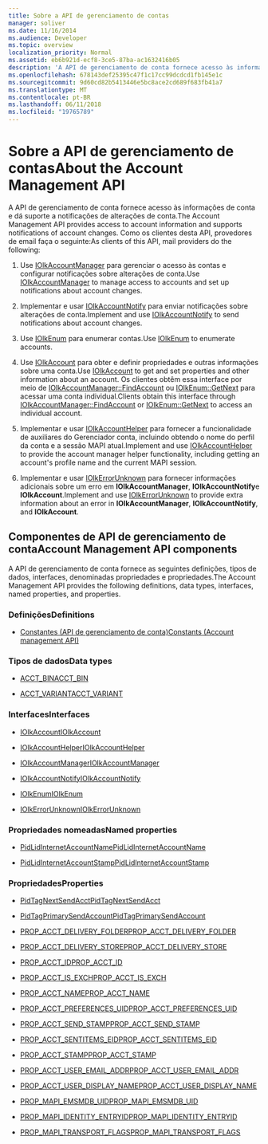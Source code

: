 ```yaml
---
title: Sobre a API de gerenciamento de contas
manager: soliver
ms.date: 11/16/2014
ms.audience: Developer
ms.topic: overview
localization_priority: Normal
ms.assetid: eb6b921d-ecf8-3ce5-87ba-ac1632416b05
description: 'A API de gerenciamento de conta fornece acesso às informações de conta e dá suporte a notificações de alterações de conta. Como os clientes desta API, provedores de email faça o seguinte:'
ms.openlocfilehash: 678143def25395c47f1c17cc99dcdcd1fb145e1c
ms.sourcegitcommit: 9d60cd82b5413446e5bc8ace2cd689f683fb41a7
ms.translationtype: MT
ms.contentlocale: pt-BR
ms.lasthandoff: 06/11/2018
ms.locfileid: "19765789"
---
```

# <a name="about-the-account-management-api"></a><span data-ttu-id="01560-104">Sobre a API de gerenciamento de contas</span><span class="sxs-lookup"><span data-stu-id="01560-104">About the Account Management API</span></span>

<span data-ttu-id="01560-105">A API de gerenciamento de conta fornece acesso às informações de conta e dá suporte a notificações de alterações de conta.</span><span class="sxs-lookup"><span data-stu-id="01560-105">The Account Management API provides access to account information and supports notifications of account changes.</span></span> <span data-ttu-id="01560-106">Como os clientes desta API, provedores de email faça o seguinte:</span><span class="sxs-lookup"><span data-stu-id="01560-106">As clients of this API, mail providers do the following:</span></span>
  
1. <span data-ttu-id="01560-107">Use [IOlkAccountManager](iolkaccountmanager.md) para gerenciar o acesso às contas e configurar notificações sobre alterações de conta.</span><span class="sxs-lookup"><span data-stu-id="01560-107">Use [IOlkAccountManager](iolkaccountmanager.md) to manage access to accounts and set up notifications about account changes.</span></span> 
    
2. <span data-ttu-id="01560-108">Implementar e usar [IOlkAccountNotify](iolkaccountnotify.md) para enviar notificações sobre alterações de conta.</span><span class="sxs-lookup"><span data-stu-id="01560-108">Implement and use [IOlkAccountNotify](iolkaccountnotify.md) to send notifications about account changes.</span></span> 
    
3. <span data-ttu-id="01560-109">Use [IOlkEnum](iolkenum.md) para enumerar contas.</span><span class="sxs-lookup"><span data-stu-id="01560-109">Use [IOlkEnum](iolkenum.md) to enumerate accounts.</span></span> 
    
4. <span data-ttu-id="01560-110">Use [IOlkAccount](iolkaccount.md) para obter e definir propriedades e outras informações sobre uma conta.</span><span class="sxs-lookup"><span data-stu-id="01560-110">Use [IOlkAccount](iolkaccount.md) to get and set properties and other information about an account.</span></span> <span data-ttu-id="01560-111">Os clientes obtêm essa interface por meio de [IOlkAccountManager::FindAccount](iolkaccountmanager-findaccount.md) ou [IOlkEnum::GetNext](iolkenum-getnext.md) para acessar uma conta individual.</span><span class="sxs-lookup"><span data-stu-id="01560-111">Clients obtain this interface through [IOlkAccountManager::FindAccount](iolkaccountmanager-findaccount.md) or [IOlkEnum::GetNext](iolkenum-getnext.md) to access an individual account.</span></span> 
    
5. <span data-ttu-id="01560-112">Implementar e usar [IOlkAccountHelper](iolkaccounthelper.md) para fornecer a funcionalidade de auxiliares do Gerenciador conta, incluindo obtendo o nome do perfil da conta e a sessão MAPI atual.</span><span class="sxs-lookup"><span data-stu-id="01560-112">Implement and use [IOlkAccountHelper](iolkaccounthelper.md) to provide the account manager helper functionality, including getting an account's profile name and the current MAPI session.</span></span> 
    
6. <span data-ttu-id="01560-113">Implementar e usar [IOlkErrorUnknown](iolkerrorunknown.md) para fornecer informações adicionais sobre um erro em **IOlkAccountManager**, **IOlkAccountNotify**e **IOlkAccount**.</span><span class="sxs-lookup"><span data-stu-id="01560-113">Implement and use [IOlkErrorUnknown](iolkerrorunknown.md) to provide extra information about an error in **IOlkAccountManager**, **IOlkAccountNotify**, and **IOlkAccount**.</span></span> 

##  <a name="account-management-api-components"></a><span data-ttu-id="01560-114">Componentes de API de gerenciamento de conta</span><span class="sxs-lookup"><span data-stu-id="01560-114">Account Management API components</span></span>

<span data-ttu-id="01560-115">A API de gerenciamento de conta fornece as seguintes definições, tipos de dados, interfaces, denominadas propriedades e propriedades.</span><span class="sxs-lookup"><span data-stu-id="01560-115">The Account Management API provides the following definitions, data types, interfaces, named properties, and properties.</span></span>
  
### <a name="definitions"></a><span data-ttu-id="01560-116">Definições</span><span class="sxs-lookup"><span data-stu-id="01560-116">Definitions</span></span>
  
- [<span data-ttu-id="01560-117">Constantes (API de gerenciamento de conta)</span><span class="sxs-lookup"><span data-stu-id="01560-117">Constants (Account management API)</span></span>](constants-account-management-api.md)
    
### <a name="data-types"></a><span data-ttu-id="01560-118">Tipos de dados</span><span class="sxs-lookup"><span data-stu-id="01560-118">Data types</span></span>
  
- [<span data-ttu-id="01560-119">ACCT_BIN</span><span class="sxs-lookup"><span data-stu-id="01560-119">ACCT_BIN</span></span>](acct_bin.md)
    
- [<span data-ttu-id="01560-120">ACCT_VARIANT</span><span class="sxs-lookup"><span data-stu-id="01560-120">ACCT_VARIANT</span></span>](acct_variant.md)
    
### <a name="interfaces"></a><span data-ttu-id="01560-121">Interfaces</span><span class="sxs-lookup"><span data-stu-id="01560-121">Interfaces</span></span>
  
- [<span data-ttu-id="01560-122">IOlkAccount</span><span class="sxs-lookup"><span data-stu-id="01560-122">IOlkAccount</span></span>](iolkaccount.md)
    
- [<span data-ttu-id="01560-123">IOlkAccountHelper</span><span class="sxs-lookup"><span data-stu-id="01560-123">IOlkAccountHelper</span></span>](iolkaccounthelper.md)
    
- [<span data-ttu-id="01560-124">IOlkAccountManager</span><span class="sxs-lookup"><span data-stu-id="01560-124">IOlkAccountManager</span></span>](iolkaccountmanager.md)
    
- [<span data-ttu-id="01560-125">IOlkAccountNotify</span><span class="sxs-lookup"><span data-stu-id="01560-125">IOlkAccountNotify</span></span>](iolkaccountnotify.md)
    
- [<span data-ttu-id="01560-126">IOlkEnum</span><span class="sxs-lookup"><span data-stu-id="01560-126">IOlkEnum</span></span>](iolkenum.md)
    
- [<span data-ttu-id="01560-127">IOlkErrorUnknown</span><span class="sxs-lookup"><span data-stu-id="01560-127">IOlkErrorUnknown</span></span>](iolkerrorunknown.md)
    
### <a name="named-properties"></a><span data-ttu-id="01560-128">Propriedades nomeadas</span><span class="sxs-lookup"><span data-stu-id="01560-128">Named properties</span></span>
  
- [<span data-ttu-id="01560-129">PidLidInternetAccountName</span><span class="sxs-lookup"><span data-stu-id="01560-129">PidLidInternetAccountName</span></span>](pidlidinternetaccountname.md)
    
- [<span data-ttu-id="01560-130">PidLidInternetAccountStamp</span><span class="sxs-lookup"><span data-stu-id="01560-130">PidLidInternetAccountStamp</span></span>](pidlidinternetaccountstamp.md)
    
### <a name="properties"></a><span data-ttu-id="01560-131">Propriedades</span><span class="sxs-lookup"><span data-stu-id="01560-131">Properties</span></span>
  
- [<span data-ttu-id="01560-132">PidTagNextSendAcct</span><span class="sxs-lookup"><span data-stu-id="01560-132">PidTagNextSendAcct</span></span>](pidtagnextsendacct.md)
    
- [<span data-ttu-id="01560-133">PidTagPrimarySendAccount</span><span class="sxs-lookup"><span data-stu-id="01560-133">PidTagPrimarySendAccount</span></span>](pidtagprimarysendaccount.md)
    
- [<span data-ttu-id="01560-134">PROP_ACCT_DELIVERY_FOLDER</span><span class="sxs-lookup"><span data-stu-id="01560-134">PROP_ACCT_DELIVERY_FOLDER</span></span>](prop_acct_delivery_folder.md)
    
- [<span data-ttu-id="01560-135">PROP_ACCT_DELIVERY_STORE</span><span class="sxs-lookup"><span data-stu-id="01560-135">PROP_ACCT_DELIVERY_STORE</span></span>](prop_acct_delivery_store.md)
    
- [<span data-ttu-id="01560-136">PROP_ACCT_ID</span><span class="sxs-lookup"><span data-stu-id="01560-136">PROP_ACCT_ID</span></span>](prop_acct_id.md)
    
- [<span data-ttu-id="01560-137">PROP_ACCT_IS_EXCH</span><span class="sxs-lookup"><span data-stu-id="01560-137">PROP_ACCT_IS_EXCH</span></span>](prop_acct_is_exch.md)
    
- [<span data-ttu-id="01560-138">PROP_ACCT_NAME</span><span class="sxs-lookup"><span data-stu-id="01560-138">PROP_ACCT_NAME</span></span>](prop_acct_name.md)
    
- [<span data-ttu-id="01560-139">PROP_ACCT_PREFERENCES_UID</span><span class="sxs-lookup"><span data-stu-id="01560-139">PROP_ACCT_PREFERENCES_UID</span></span>](prop_acct_preferences_uid.md)
    
- [<span data-ttu-id="01560-140">PROP_ACCT_SEND_STAMP</span><span class="sxs-lookup"><span data-stu-id="01560-140">PROP_ACCT_SEND_STAMP</span></span>](prop_acct_send_stamp.md)
    
- [<span data-ttu-id="01560-141">PROP_ACCT_SENTITEMS_EID</span><span class="sxs-lookup"><span data-stu-id="01560-141">PROP_ACCT_SENTITEMS_EID</span></span>](prop_acct_sentitems_eid.md)
    
- [<span data-ttu-id="01560-142">PROP_ACCT_STAMP</span><span class="sxs-lookup"><span data-stu-id="01560-142">PROP_ACCT_STAMP</span></span>](prop_acct_stamp.md)
    
- [<span data-ttu-id="01560-143">PROP_ACCT_USER_EMAIL_ADDR</span><span class="sxs-lookup"><span data-stu-id="01560-143">PROP_ACCT_USER_EMAIL_ADDR</span></span>](prop_acct_user_email_addr.md)
    
- [<span data-ttu-id="01560-144">PROP_ACCT_USER_DISPLAY_NAME</span><span class="sxs-lookup"><span data-stu-id="01560-144">PROP_ACCT_USER_DISPLAY_NAME</span></span>](prop_acct_user_display_name.md)
    
- [<span data-ttu-id="01560-145">PROP_MAPI_EMSMDB_UID</span><span class="sxs-lookup"><span data-stu-id="01560-145">PROP_MAPI_EMSMDB_UID</span></span>](prop_mapi_emsmdb_uid.md)
    
- [<span data-ttu-id="01560-146">PROP_MAPI_IDENTITY_ENTRYID</span><span class="sxs-lookup"><span data-stu-id="01560-146">PROP_MAPI_IDENTITY_ENTRYID</span></span>](prop_mapi_identity_entryid.md)
    
- [<span data-ttu-id="01560-147">PROP_MAPI_TRANSPORT_FLAGS</span><span class="sxs-lookup"><span data-stu-id="01560-147">PROP_MAPI_TRANSPORT_FLAGS</span></span>](prop_mapi_transport_flags.md)
    


